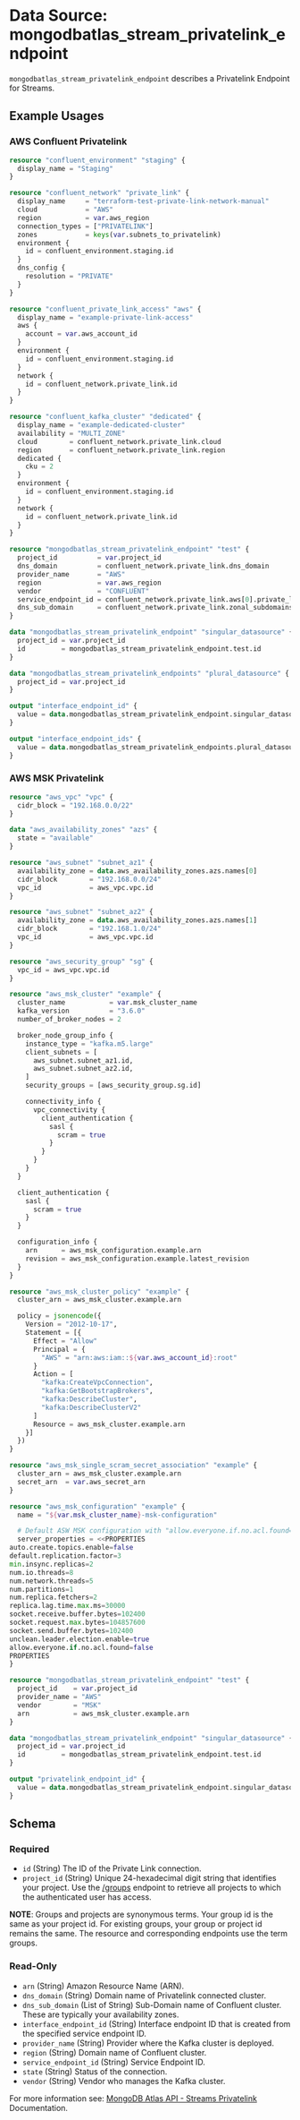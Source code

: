 # Data Source: mongodbatlas_stream_privatelink_endpoint

`mongodbatlas_stream_privatelink_endpoint` describes a Privatelink Endpoint for Streams.

## Example Usages

### AWS Confluent Privatelink
```terraform
resource "confluent_environment" "staging" {
  display_name = "Staging"
}

resource "confluent_network" "private_link" {
  display_name     = "terraform-test-private-link-network-manual"
  cloud            = "AWS"
  region           = var.aws_region
  connection_types = ["PRIVATELINK"]
  zones            = keys(var.subnets_to_privatelink)
  environment {
    id = confluent_environment.staging.id
  }
  dns_config {
    resolution = "PRIVATE"
  }
}

resource "confluent_private_link_access" "aws" {
  display_name = "example-private-link-access"
  aws {
    account = var.aws_account_id
  }
  environment {
    id = confluent_environment.staging.id
  }
  network {
    id = confluent_network.private_link.id
  }
}

resource "confluent_kafka_cluster" "dedicated" {
  display_name = "example-dedicated-cluster"
  availability = "MULTI_ZONE"
  cloud        = confluent_network.private_link.cloud
  region       = confluent_network.private_link.region
  dedicated {
    cku = 2
  }
  environment {
    id = confluent_environment.staging.id
  }
  network {
    id = confluent_network.private_link.id
  }
}

resource "mongodbatlas_stream_privatelink_endpoint" "test" {
  project_id          = var.project_id
  dns_domain          = confluent_network.private_link.dns_domain
  provider_name       = "AWS"
  region              = var.aws_region
  vendor              = "CONFLUENT"
  service_endpoint_id = confluent_network.private_link.aws[0].private_link_endpoint_service
  dns_sub_domain      = confluent_network.private_link.zonal_subdomains
}

data "mongodbatlas_stream_privatelink_endpoint" "singular_datasource" {
  project_id = var.project_id
  id         = mongodbatlas_stream_privatelink_endpoint.test.id
}

data "mongodbatlas_stream_privatelink_endpoints" "plural_datasource" {
  project_id = var.project_id
}

output "interface_endpoint_id" {
  value = data.mongodbatlas_stream_privatelink_endpoint.singular_datasource.interface_endpoint_id
}

output "interface_endpoint_ids" {
  value = data.mongodbatlas_stream_privatelink_endpoints.plural_datasource.results[*].interface_endpoint_id
}
```

### AWS MSK Privatelink
```terraform
resource "aws_vpc" "vpc" {
  cidr_block = "192.168.0.0/22"
}

data "aws_availability_zones" "azs" {
  state = "available"
}

resource "aws_subnet" "subnet_az1" {
  availability_zone = data.aws_availability_zones.azs.names[0]
  cidr_block        = "192.168.0.0/24"
  vpc_id            = aws_vpc.vpc.id
}

resource "aws_subnet" "subnet_az2" {
  availability_zone = data.aws_availability_zones.azs.names[1]
  cidr_block        = "192.168.1.0/24"
  vpc_id            = aws_vpc.vpc.id
}

resource "aws_security_group" "sg" {
  vpc_id = aws_vpc.vpc.id
}

resource "aws_msk_cluster" "example" {
  cluster_name           = var.msk_cluster_name
  kafka_version          = "3.6.0"
  number_of_broker_nodes = 2

  broker_node_group_info {
    instance_type = "kafka.m5.large"
    client_subnets = [
      aws_subnet.subnet_az1.id,
      aws_subnet.subnet_az2.id,
    ]
    security_groups = [aws_security_group.sg.id]

    connectivity_info {
      vpc_connectivity {
        client_authentication {
          sasl {
            scram = true
          }
        }
      }
    }
  }

  client_authentication {
    sasl {
      scram = true
    }
  }

  configuration_info {
    arn      = aws_msk_configuration.example.arn
    revision = aws_msk_configuration.example.latest_revision
  }
}

resource "aws_msk_cluster_policy" "example" {
  cluster_arn = aws_msk_cluster.example.arn

  policy = jsonencode({
    Version = "2012-10-17",
    Statement = [{
      Effect = "Allow"
      Principal = {
        "AWS" = "arn:aws:iam::${var.aws_account_id}:root"
      }
      Action = [
        "kafka:CreateVpcConnection",
        "kafka:GetBootstrapBrokers",
        "kafka:DescribeCluster",
        "kafka:DescribeClusterV2"
      ]
      Resource = aws_msk_cluster.example.arn
    }]
  })
}

resource "aws_msk_single_scram_secret_association" "example" {
  cluster_arn = aws_msk_cluster.example.arn
  secret_arn  = var.aws_secret_arn
}

resource "aws_msk_configuration" "example" {
  name = "${var.msk_cluster_name}-msk-configuration"

  # Default ASW MSK configuration with "allow.everyone.if.no.acl.found=false" added
  server_properties = <<PROPERTIES
auto.create.topics.enable=false
default.replication.factor=3
min.insync.replicas=2
num.io.threads=8
num.network.threads=5
num.partitions=1
num.replica.fetchers=2
replica.lag.time.max.ms=30000
socket.receive.buffer.bytes=102400
socket.request.max.bytes=104857600
socket.send.buffer.bytes=102400
unclean.leader.election.enable=true
allow.everyone.if.no.acl.found=false
PROPERTIES
}

resource "mongodbatlas_stream_privatelink_endpoint" "test" {
  project_id    = var.project_id
  provider_name = "AWS"
  vendor        = "MSK"
  arn           = aws_msk_cluster.example.arn
}

data "mongodbatlas_stream_privatelink_endpoint" "singular_datasource" {
  project_id = var.project_id
  id         = mongodbatlas_stream_privatelink_endpoint.test.id
}

output "privatelink_endpoint_id" {
  value = data.mongodbatlas_stream_privatelink_endpoint.singular_datasource.id
}
```

<!-- schema generated by tfplugindocs -->
## Schema

### Required

- `id` (String) The ID of the Private Link connection.
- `project_id` (String) Unique 24-hexadecimal digit string that identifies your project. Use the [/groups](#tag/Projects/operation/listProjects) endpoint to retrieve all projects to which the authenticated user has access.

**NOTE**: Groups and projects are synonymous terms. Your group id is the same as your project id. For existing groups, your group or project id remains the same. The resource and corresponding endpoints use the term groups.

### Read-Only

- `arn` (String) Amazon Resource Name (ARN).
- `dns_domain` (String) Domain name of Privatelink connected cluster.
- `dns_sub_domain` (List of String) Sub-Domain name of Confluent cluster. These are typically your availability zones.
- `interface_endpoint_id` (String) Interface endpoint ID that is created from the specified service endpoint ID.
- `provider_name` (String) Provider where the Kafka cluster is deployed.
- `region` (String) Domain name of Confluent cluster.
- `service_endpoint_id` (String) Service Endpoint ID.
- `state` (String) Status of the connection.
- `vendor` (String) Vendor who manages the Kafka cluster.

For more information see: [MongoDB Atlas API - Streams Privatelink](https://www.mongodb.com/docs/atlas/reference/api-resources-spec/v2/#tag/Streams/operation/createPrivateLinkConnection) Documentation.
